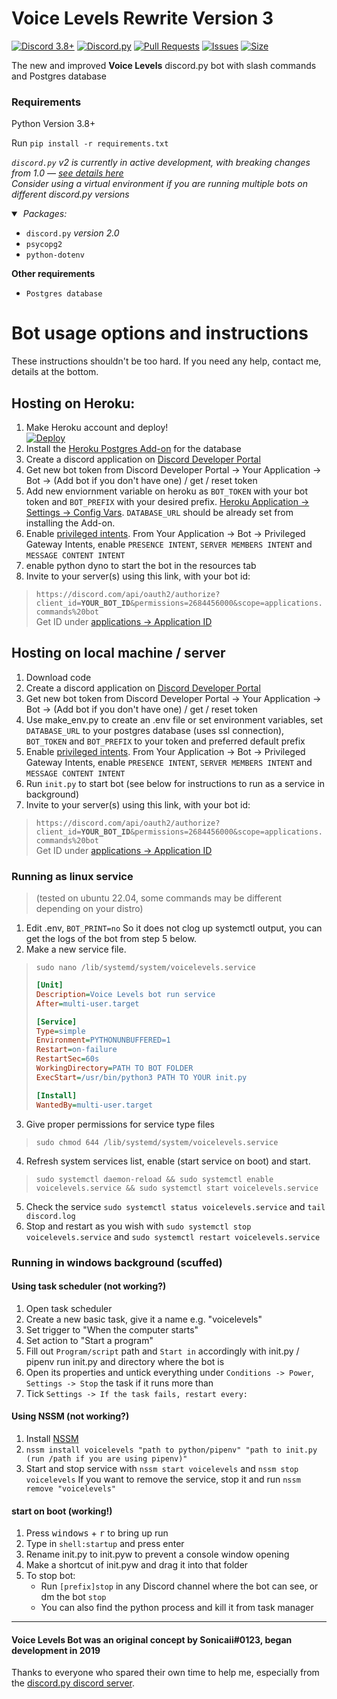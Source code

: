 # Voice Levels Rewrite Version 3
[![Discord 3.8+](https://img.shields.io/badge/python-3.8+-blue.svg)](https://www.python.org/downloads/)
[![Discord.py](https://img.shields.io/badge/discord.py-%20v2-yellow.svg)](https://github.com/Rapptz/discord.py/)
[![Pull Requests](https://img.shields.io/github/issues-pr/Sonicaii/VoiceLevelsV3)](https://github.com/Sonicaii/VoiceLevelsV3/pulls)
[![Issues](https://img.shields.io/github/issues/Sonicaii/VoiceLevelsV3)](https://github.com/Sonicaii/VoiceLevelsV3/issues)
[![Size](https://img.shields.io/github/repo-size/Sonicaii/VoiceLevelsV3)](/)

The new and improved **Voice Levels** discord.py bot with slash commands and Postgres database

### Requirements
Python Version 3.8+

Run `pip install -r requirements.txt`

<i><code>discord.py</code> v2 is currently in active development, with breaking changes from 1.0 &mdash; 
    <a href="https://discordpy.readthedocs.io/en/latest/migrating.html">see details here</a><br />Consider using a virtual environment if you are running multiple bots on different discord.py versions</i>
<details open><summary>&nbsp;<i>Packages:</i></summary>
    <ul>
        <li>
            <code>discord.py</code> <i>version 2.0</i><br />
        </li>
        <li><code>psycopg2</code></li>
        <li><code>python-dotenv</code></li>
    </ul>
    <b>Other requirements</b>
    <ul>
        <li><code>Postgres database</code></li>
    </ul>
</details>

# Bot usage options and instructions
These instructions shouldn't be too hard. If you need any help, contact me, details at the bottom.
## Hosting on Heroku:

1. Make Heroku account and deploy!<br />[![Deploy](https://www.herokucdn.com/deploy/button.svg)](https://heroku.com/deploy?template=https://github.com/Sonicaii/VoiceLevelsV3/)
2. Install the [Heroku Postgres Add-on](https://dashboard.heroku.com/provision-addon?addonServiceId=6c67493d-8fc2-4cd4-9161-4f1ec11cbe69&planId=062a1cc7-f79f-404c-9f91-135f70175577) for the database
3. Create a discord application on [Discord Developer Portal](https://discord.com/developers/applications)
4. Get new bot token from Discord Developer Portal -> Your Application -> Bot -> (Add bot if you don't have one) / get / reset token
5. Add new enviornment variable on heroku as `BOT_TOKEN` with your bot token and `BOT_PREFIX` with your desired prefix. [Heroku Application -> Settings -> Config Vars](https://dashboard.heroku.com/apps/). `DATABASE_URL` should be already set from installing the Add-on.
6. Enable [privileged intents](https://discord.com/developers/applications/). From Your Application -> Bot -> Privileged Gateway Intents, enable `PRESENCE INTENT`, `SERVER MEMBERS INTENT` and `MESSAGE CONTENT INTENT`
7. enable python dyno to start the bot in the resources tab
8. Invite to your server(s) using this link, with your bot id:<br />
> `https://discord.com/api/oauth2/authorize?client_id=`**`YOUR_BOT_ID`**`&permissions=2684456000&scope=applications.commands%20bot`<br />Get ID under [applications -> Application ID](https://discord.com/developers/applications/)



## Hosting on local machine / server
1. Download code
2. Create a discord application on [Discord Developer Portal](https://discord.com/developers/applications)
4. Get new bot token from Discord Developer Portal -> Your Application -> Bot -> (Add bot if you don't have one) / get / reset token
3. Use make_env.py to create an .env file or set environment variables, set `DATABASE_URL` to your postgres database (uses ssl connection), `BOT_TOKEN` and `BOT_PREFIX` to your token and preferred default prefix
4. Enable [privileged intents](https://discord.com/developers/applications/). From Your Application -> Bot -> Privileged Gateway Intents, enable `PRESENCE INTENT`, `SERVER MEMBERS INTENT` and `MESSAGE CONTENT INTENT`
5. Run `init.py` to start bot (see below for instructions to run as a service in background)
6. Invite to your server(s) using this link, with your bot id:<br />
> `https://discord.com/api/oauth2/authorize?client_id=`**`YOUR_BOT_ID`**`&permissions=2684456000&scope=applications.commands%20bot`<br />Get ID under [applications -> Application ID](https://discord.com/developers/applications/)

### Running as linux service
> (tested on ubuntu 22.04, some commands may be different depending on your distro)
1. Edit .env, `BOT_PRINT=no` So it does not clog up systemctl output, you can get the logs of the bot from step 5 below.
2. Make a new service file.
> `sudo nano /lib/systemd/system/voicelevels.service`
> ```ini
> [Unit]
> Description=Voice Levels bot run service
> After=multi-user.target
> 
> [Service]
> Type=simple
> Environment=PYTHONUNBUFFERED=1
> Restart=on-failure
> RestartSec=60s
> WorkingDirectory=PATH TO BOT FOLDER
> ExecStart=/usr/bin/python3 PATH TO YOUR init.py
> 
> [Install]
> WantedBy=multi-user.target
> ```
3. Give proper permissions for service type files
> `sudo chmod 644 /lib/systemd/system/voicelevels.service`
4. Refresh system services list, enable (start service on boot) and start.
> `sudo systemctl daemon-reload && sudo systemctl enable voicelevels.service && sudo systemctl start voicelevels.service`
5. Check the service `sudo systemctl status voicelevels.service` and `tail discord.log`
6. Stop and restart as you wish with `sudo systemctl stop voicelevels.service` and `sudo systemctl restart voicelevels.service`

### Running in windows background (scuffed)
#### Using task scheduler (not working?)
1. Open task scheduler
2. Create a new basic task, give it a name e.g. "voicelevels"
3. Set trigger to "When the computer starts"
4. Set action to "Start a program"
5. Fill out `Program/script` path and `Start in` accordingly with init.py / pipenv run init.py and directory where the bot is
6. Open its properties and untick everything under `Conditions -> Power`, `Settings -> Stop` the task if it runs more than
7. Tick `Settings -> If the task fails, restart every:`
#### Using NSSM (not working?)
1. Install [NSSM](http://nssm.cc/download)
2. `nssm install voicelevels "path to python/pipenv" "path to init.py (run /path if you are using pipenv)"`
3. Start and stop service with `nssm start voicelevels` and `nssm stop voicelevels`
If you want to remove the service, stop it and run `nssm remove "voicelevels"`
#### start on boot (working!)
1. Press <kbd>windows</kbd> + <kbd>r</kbd> to bring up run
2. Type in `shell:startup` and press enter
3. Rename init.py to init.pyw to prevent a console window opening
4. Make a shortcut of init.pyw and drag it into that folder
5. To stop bot:
    - Run `[prefix]stop` in any Discord channel where the bot can see, or dm the bot `stop`
    - You can also find the python process and kill it from task manager

---
#### Voice Levels Bot was an original concept by Sonicaii#0123, began development in 2019
Thanks to everyone who spared their own time to help me, especially from the [discord.py discord server](https://discord.com/invite/dpy).
